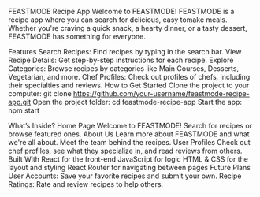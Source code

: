 FEASTMODE Recipe App
Welcome to FEASTMODE!
FEASTMODE is a recipe app where you can search for delicious, easy tomake meals. Whether you're craving a quick snack, a hearty dinner, or a tasty dessert, FEASTMODE has something for everyone.

Features
Search Recipes: Find recipes by typing in the search bar.
View Recipe Details: Get step-by-step instructions for each recipe.
Explore Categories: Browse recipes by categories like Main Courses, Desserts, Vegetarian, and more.
Chef Profiles: Check out profiles of chefs, including their specialties and reviews.
How to Get Started
Clone the project to your computer:
git clone https://github.com/your-username/feastmode-recipe-app.git
Open the project folder: cd feastmode-recipe-app
Start the app:
npm start

What’s Inside?
Home Page
Welcome to FEASTMODE!
Search for recipes or browse featured ones.
About Us
Learn more about FEASTMODE and what we're all about.
Meet the team behind the recipes.
User Profiles
Check out chef profiles, see what they specialize in, and read reviews from others.
Built With
React for the front-end
JavaScript for logic
HTML & CSS for the layout and styling
React Router for navigating between pages
Future Plans
User Accounts: Save your favorite recipes and submit your own.
Recipe Ratings: Rate and review recipes to help others.
